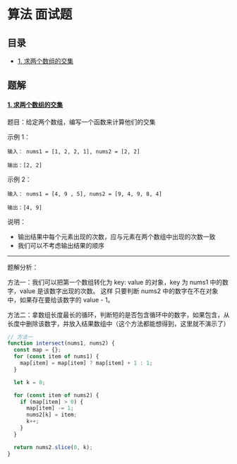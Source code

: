 # 算法 面试题

## 目录

- [1. 求两个数组的交集](#1)

## 题解

#### <a href="#1" id="1">1. 求两个数组的交集</a>

题目：给定两个数组，编写一个函数来计算他们的交集

示例 1：

```
输入： nums1 = [1, 2, 2, 1], nums2 = [2, 2]

输出：[2, 2]
```

示例 2：

```
输入： nums1 = [4, 9 , 5], nums2 = [9, 4, 9, 8, 4]

输出：[4, 9]
```

说明：

- 输出结果中每个元素出现的次数，应与元素在两个数组中出现的次数一致
- 我们可以不考虑输出结果的顺序

---

题解分析：

方法一：我们可以把第一个数组转化为 key: value 的对象，key 为 nums1 中的数字，value 是该数字出现的次数。
这样 只要判断 nums2 中的数字在不在对象中，如果存在要给该数字的 value - 1。

方法二：拿数组长度最长的循环，判断短的是否包含循环中的数字，如果包含，从长度中删除该数字，并放入结果数组中（这个方法都能想得到，这里就不演示了）

```js
// 方法一
function intersect(nums1, nums2) {
  const map = {};
  for (const item of nums1) {
    map[item] = map[item] ? map[item] + 1 : 1;
  }

  let k = 0;

  for (const item of nums2) {
    if (map[item] > 0) {
      map[item] -= 1;
      nums2[k] = item;
      k++;
    }
  }

  return nums2.slice(0, k);
}
```
